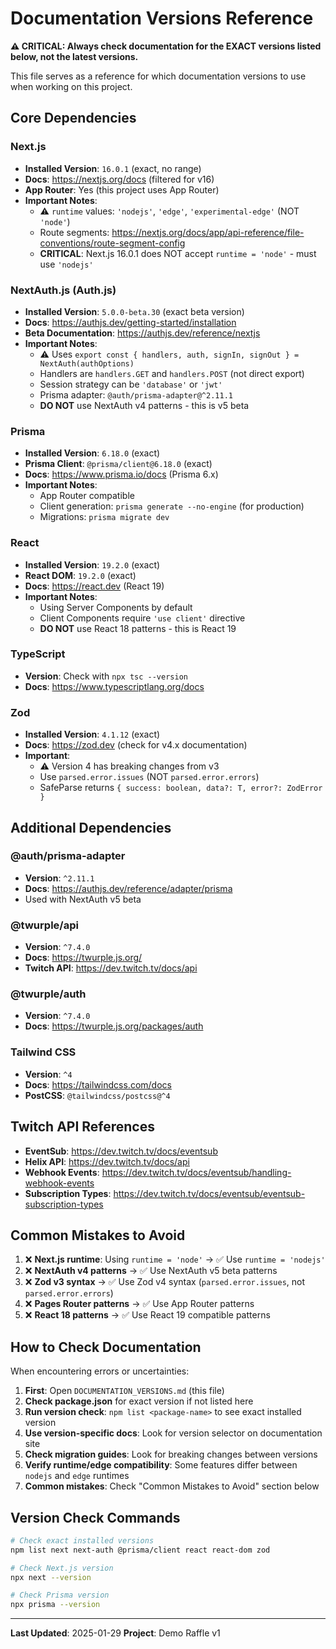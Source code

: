 # Documentation Versions Reference

**⚠️ CRITICAL: Always check documentation for the EXACT versions listed below, not the latest versions.**

This file serves as a reference for which documentation versions to use when working on this project.

## Core Dependencies

### Next.js
- **Installed Version**: `16.0.1` (exact, no range)
- **Docs**: https://nextjs.org/docs (filtered for v16)
- **App Router**: Yes (this project uses App Router)
- **Important Notes**:
  - ⚠️ `runtime` values: `'nodejs'`, `'edge'`, `'experimental-edge'` (NOT `'node'`)
  - Route segments: https://nextjs.org/docs/app/api-reference/file-conventions/route-segment-config
  - **CRITICAL**: Next.js 16.0.1 does NOT accept `runtime = 'node'` - must use `'nodejs'`

### NextAuth.js (Auth.js)
- **Installed Version**: `5.0.0-beta.30` (exact beta version)
- **Docs**: https://authjs.dev/getting-started/installation
- **Beta Documentation**: https://authjs.dev/reference/nextjs
- **Important Notes**:
  - ⚠️ Uses `export const { handlers, auth, signIn, signOut } = NextAuth(authOptions)`
  - Handlers are `handlers.GET` and `handlers.POST` (not direct export)
  - Session strategy can be `'database'` or `'jwt'`
  - Prisma adapter: `@auth/prisma-adapter@^2.11.1`
  - **DO NOT** use NextAuth v4 patterns - this is v5 beta

### Prisma
- **Installed Version**: `6.18.0` (exact)
- **Prisma Client**: `@prisma/client@6.18.0` (exact)
- **Docs**: https://www.prisma.io/docs (Prisma 6.x)
- **Important Notes**:
  - App Router compatible
  - Client generation: `prisma generate --no-engine` (for production)
  - Migrations: `prisma migrate dev`

### React
- **Installed Version**: `19.2.0` (exact)
- **React DOM**: `19.2.0` (exact)
- **Docs**: https://react.dev (React 19)
- **Important Notes**:
  - Using Server Components by default
  - Client Components require `'use client'` directive
  - **DO NOT** use React 18 patterns - this is React 19

### TypeScript
- **Version**: Check with `npx tsc --version`
- **Docs**: https://www.typescriptlang.org/docs

### Zod
- **Installed Version**: `4.1.12` (exact)
- **Docs**: https://zod.dev (check for v4.x documentation)
- **Important**: 
  - ⚠️ Version 4 has breaking changes from v3
  - Use `parsed.error.issues` (NOT `parsed.error.errors`)
  - SafeParse returns `{ success: boolean, data?: T, error?: ZodError }`

## Additional Dependencies

### @auth/prisma-adapter
- **Version**: `^2.11.1`
- **Docs**: https://authjs.dev/reference/adapter/prisma
- Used with NextAuth v5 beta

### @twurple/api
- **Version**: `^7.4.0`
- **Docs**: https://twurple.js.org/
- **Twitch API**: https://dev.twitch.tv/docs/api

### @twurple/auth
- **Version**: `^7.4.0`
- **Docs**: https://twurple.js.org/packages/auth

### Tailwind CSS
- **Version**: `^4`
- **Docs**: https://tailwindcss.com/docs
- **PostCSS**: `@tailwindcss/postcss@^4`

## Twitch API References

- **EventSub**: https://dev.twitch.tv/docs/eventsub
- **Helix API**: https://dev.twitch.tv/docs/api
- **Webhook Events**: https://dev.twitch.tv/docs/eventsub/handling-webhook-events
- **Subscription Types**: https://dev.twitch.tv/docs/eventsub/eventsub-subscription-types

## Common Mistakes to Avoid

1. ❌ **Next.js runtime**: Using `runtime = 'node'` → ✅ Use `runtime = 'nodejs'`
2. ❌ **NextAuth v4 patterns** → ✅ Use NextAuth v5 beta patterns
3. ❌ **Zod v3 syntax** → ✅ Use Zod v4 syntax (`parsed.error.issues`, not `parsed.error.errors`)
4. ❌ **Pages Router patterns** → ✅ Use App Router patterns
5. ❌ **React 18 patterns** → ✅ Use React 19 compatible patterns

## How to Check Documentation

When encountering errors or uncertainties:

1. **First**: Open `DOCUMENTATION_VERSIONS.md` (this file)
2. **Check package.json** for exact version if not listed here
3. **Run version check**: `npm list <package-name>` to see exact installed version
4. **Use version-specific docs**: Look for version selector on documentation site
5. **Check migration guides**: Look for breaking changes between versions
6. **Verify runtime/edge compatibility**: Some features differ between `nodejs` and `edge` runtimes
7. **Common mistakes**: Check "Common Mistakes to Avoid" section below

## Version Check Commands

```bash
# Check exact installed versions
npm list next next-auth @prisma/client react react-dom zod

# Check Next.js version
npx next --version

# Check Prisma version
npx prisma --version
```

---

**Last Updated**: 2025-01-29
**Project**: Demo Raffle v1

